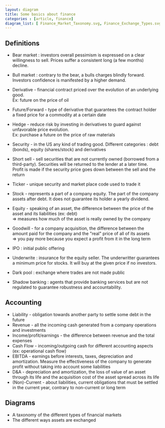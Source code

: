 ```yaml
---
layout: diagram
title: Some basics about finance
categories : [article, finance]
diagram_list: [ Finance_Market_Taxonomy.svg, Finance_Exchange_Types.svg ]
---
```


## Definitions
* Bear market : investors overall pessimism is expressed on a clear willingness to sell. Prices suffer a consistent long (a few months) decline.
* Bull market : contrary to the bear, a bulls charges blindly forward. Investors confidence is manifested by a higher demand.

* Derivative - financial contract priced over the evolution of an underlying good.  
  Ex: future on the price of oil
* Future/Forward - type of derivative that guarantees the contract holder a fixed price for a commodity at a certain date
* Hedge - reduce risk by investing in derivatives to guard against unfavorable price evolution.  
  Ex: purchase a future on the price of raw materials

* Security - in the US any kind of trading good. Different categories : debt (bonds), equity (shares/stock) and derivatives
* Short sell - sell securities that are not currently owned (borrowed from a third-party). Securities will be returned to the lender at a later time. Profit is made if the security price goes down between the sell and the return
* Ticker - unique security and market place code used to trade it
* Stock - represents a part of a company equity. The part of the company assets after debt. It does not guarantee its holder a yearly dividend.
* Equity - speaking of an asset, the difference between the price of the asset and its liabilities (ex: debt)  
  => measures how much of the asset is really owned by the company
* Goodwill - for a company acquisition, the difference between the amount paid for the company and the "real" price of all of its assets  
  => you pay more because you expect a profit from it in the long term
* IPO : initial public offering
* Underwrite : insurance for the equity seller. The underwritter guarantees a minimum price for stocks. It will buy at the given price if no investors.

* Dark pool : exchange where trades are not made public
* Shadow banking : agents that provide banking services but are not regulated to guarantee robustness and accountability.

## Accounting
* Liability - obligation towards another party to settle some debt in the future
* Revenue - all the incoming cash generated from a company operations and investments
* Income/profit/earnings - the difference between revenue and the total expenses
* Cash Flow - incoming/outgoing cash for different accounting aspects (ex: operational cash flow)
* EBITDA - earnings before interests, taxes, depreciation and amortization. Measure the effectiveness of the company to generate profit without taking into account some liabilities
* D&A - depreciation and amortization, the loss of value of an asset through its life and the acquisition cost of the asset spread across its life
* (Non)-Current - about liabilities, current obligations that must be settled in the current year, contrary to non-current or long term

## Diagrams
* A taxonomy of the different types of financial markets
* The different ways assets are exchanged

